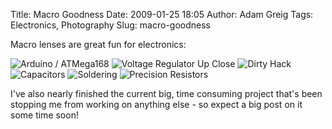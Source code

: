 Title: Macro Goodness
Date: 2009-01-25 18:05
Author: Adam Greig
Tags: Electronics, Photography
Slug: macro-goodness

Macro lenses are great fun for electronics:

![Arduino / ATMega168](http://farm4.static.flickr.com/3258/3225169939_2176df6052_m.jpg)
![Voltage Regulator Up Close](http://farm4.static.flickr.com/3379/3226053314_02a4546ec7_m.jpg)
![Dirty Hack](http://farm4.static.flickr.com/3386/3226059874_a014ee1098_m.jpg)
![Capacitors](http://farm4.static.flickr.com/3434/3225176605_35c783f219_m.jpg)
![Soldering](http://farm4.static.flickr.com/3101/3225161989_8a17a8c923_m.jpg)
![Precision Resistors](http://farm4.static.flickr.com/3435/3225200387_488b4ff577_m.jpg)

I've also nearly finished the current big, time consuming project that's
been stopping me from working on anything else - so expect a big post on
it some time soon!
